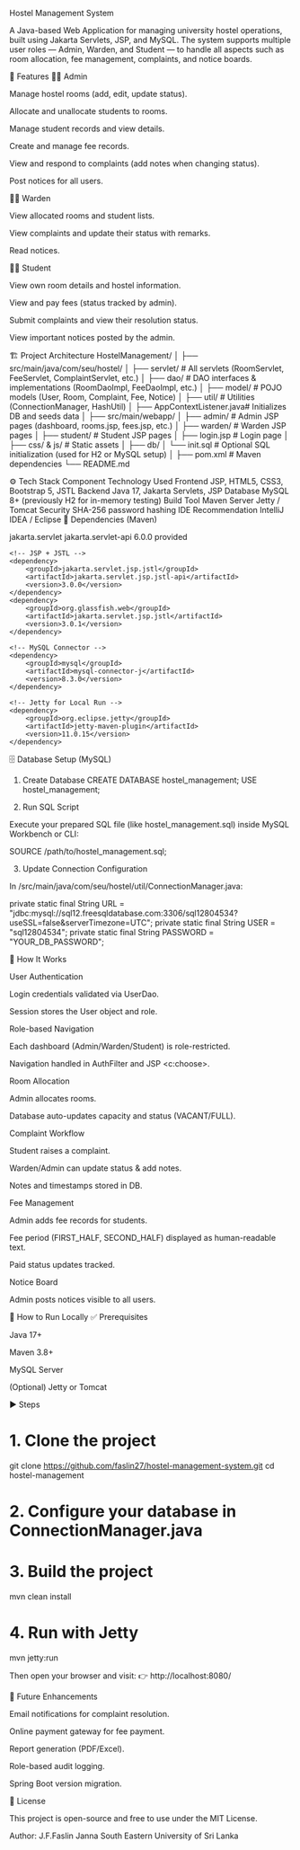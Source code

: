 Hostel Management System

A Java-based Web Application for managing university hostel operations, built using Jakarta Servlets, JSP, and MySQL.
The system supports multiple user roles — Admin, Warden, and Student — to handle all aspects such as room allocation, fee management, complaints, and notice boards.

🚀 Features
👩‍💼 Admin

Manage hostel rooms (add, edit, update status).

Allocate and unallocate students to rooms.

Manage student records and view details.

Create and manage fee records.

View and respond to complaints (add notes when changing status).

Post notices for all users.

🧑‍🏫 Warden

View allocated rooms and student lists.

View complaints and update their status with remarks.

Read notices.

👨‍🎓 Student

View own room details and hostel information.

View and pay fees (status tracked by admin).

Submit complaints and view their resolution status.

View important notices posted by the admin.

🏗️ Project Architecture
HostelManagement/
│
├── src/main/java/com/seu/hostel/
│   ├── servlet/               # All servlets (RoomServlet, FeeServlet, ComplaintServlet, etc.)
│   ├── dao/                   # DAO interfaces & implementations (RoomDaoImpl, FeeDaoImpl, etc.)
│   ├── model/                 # POJO models (User, Room, Complaint, Fee, Notice)
│   ├── util/                  # Utilities (ConnectionManager, HashUtil)
│   ├── AppContextListener.java# Initializes DB and seeds data
│
├── src/main/webapp/
│   ├── admin/                 # Admin JSP pages (dashboard, rooms.jsp, fees.jsp, etc.)
│   ├── warden/                # Warden JSP pages
│   ├── student/               # Student JSP pages
│   ├── login.jsp              # Login page
│   ├── css/ & js/             # Static assets
│
├── db/
│   └── init.sql               # Optional SQL initialization (used for H2 or MySQL setup)
│
├── pom.xml                    # Maven dependencies
└── README.md

⚙️ Tech Stack
Component   Technology Used
Frontend    JSP, HTML5, CSS3, Bootstrap 5, JSTL
Backend Java 17, Jakarta Servlets, JSP
Database    MySQL 8+ (previously H2 for in-memory testing)
Build Tool  Maven
Server  Jetty / Tomcat
Security    SHA-256 password hashing
IDE Recommendation  IntelliJ IDEA / Eclipse
🧩 Dependencies (Maven)
<dependencies>
<!-- Servlet API -->
<dependency>
<groupId>jakarta.servlet</groupId>
<artifactId>jakarta.servlet-api</artifactId>
<version>6.0.0</version>
<scope>provided</scope>
</dependency>

    <!-- JSP + JSTL -->
    <dependency>
        <groupId>jakarta.servlet.jsp.jstl</groupId>
        <artifactId>jakarta.servlet.jsp.jstl-api</artifactId>
        <version>3.0.0</version>
    </dependency>
    <dependency>
        <groupId>org.glassfish.web</groupId>
        <artifactId>jakarta.servlet.jsp.jstl</artifactId>
        <version>3.0.1</version>
    </dependency>

    <!-- MySQL Connector -->
    <dependency>
        <groupId>mysql</groupId>
        <artifactId>mysql-connector-j</artifactId>
        <version>8.3.0</version>
    </dependency>

    <!-- Jetty for Local Run -->
    <dependency>
        <groupId>org.eclipse.jetty</groupId>
        <artifactId>jetty-maven-plugin</artifactId>
        <version>11.0.15</version>
    </dependency>
</dependencies>

🗄️ Database Setup (MySQL)
1. Create Database
   CREATE DATABASE hostel_management;
   USE hostel_management;

2. Run SQL Script

Execute your prepared SQL file (like hostel_management.sql) inside MySQL Workbench or CLI:

SOURCE /path/to/hostel_management.sql;

3. Update Connection Configuration

In /src/main/java/com/seu/hostel/util/ConnectionManager.java:

private static final String URL = "jdbc:mysql://sql12.freesqldatabase.com:3306/sql12804534?useSSL=false&serverTimezone=UTC";
private static final String USER = "sql12804534";
private static final String PASSWORD = "YOUR_DB_PASSWORD";

🧠 How It Works

User Authentication

Login credentials validated via UserDao.

Session stores the User object and role.

Role-based Navigation

Each dashboard (Admin/Warden/Student) is role-restricted.

Navigation handled in AuthFilter and JSP <c:choose>.

Room Allocation

Admin allocates rooms.

Database auto-updates capacity and status (VACANT/FULL).

Complaint Workflow

Student raises a complaint.

Warden/Admin can update status & add notes.

Notes and timestamps stored in DB.

Fee Management

Admin adds fee records for students.

Fee period (FIRST_HALF, SECOND_HALF) displayed as human-readable text.

Paid status updates tracked.

Notice Board

Admin posts notices visible to all users.

🧰 How to Run Locally
✅ Prerequisites

Java 17+

Maven 3.8+

MySQL Server

(Optional) Jetty or Tomcat

▶️ Steps
# 1. Clone the project
git clone https://github.com/faslin27/hostel-management-system.git
cd hostel-management

# 2. Configure your database in ConnectionManager.java

# 3. Build the project
mvn clean install

# 4. Run with Jetty
mvn jetty:run


Then open your browser and visit:
👉 http://localhost:8080/


🧭 Future Enhancements

Email notifications for complaint resolution.

Online payment gateway for fee payment.

Report generation (PDF/Excel).

Role-based audit logging.

Spring Boot version migration.

📜 License

This project is open-source and free to use under the MIT License.

Author: J.F.Faslin Janna
South Eastern University of Sri Lanka

